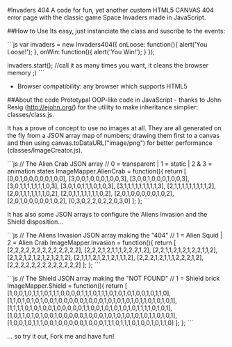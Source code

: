 #Invaders 404
A code for fun, yet another custom HTML5 CANVAS 404 error page with the classic game Space Invaders made in JavaScript.

##How to Use
Its easy, just instanciate the class and suscribe to the events:

´´´js
var invaders = new Invaders404({
	onLoose: function(){
		alert('You Loose!');
	},
	onWin: function(){
		alert('You Win!');
	}
});

invaders.start(); //call it as many times you want, it cleans the browser memory ;)
´´´

- Browser compatibility: any browser which supports HTML5

##About the code
Prototypal OOP-like code in JavaScript - thanks to John Resig (http://ejohn.org/) for the utility to make inheritance simplier: classes/class.js.

It has a prove of concept to use no images at all. They are all generated on the fly from a JSON array map of numbers; drawing them first to a canvas and then using canvas.toDataURL("image/png") for better performance (classes/ImageCreator.js).

´´´js
// The Alien Crab JSON array
// 0 = transparent | 1 = static | 2 & 3 = animation states
ImageMapper.AlienCrab = function(){
	return [
		[0,0,1,0,0,0,0,0,1,0,0],
		[3,0,0,1,0,0,0,1,0,0,3],
		[3,0,0,1,0,0,0,1,0,0,3],
		[3,0,1,1,1,1,1,1,1,0,3],
		[3,0,1,0,1,1,1,0,1,0,3],
		[3,1,1,1,1,1,1,1,1,1,3],
		[2,1,1,1,1,1,1,1,1,1,2],
		[2,0,1,1,1,1,1,1,1,0,2],
		[2,0,1,1,1,1,1,1,1,0,2],
		[2,0,1,0,0,0,0,0,1,0,2],
		[2,0,1,0,0,0,0,0,1,0,2],
		[0,3,0,2,2,0,2,2,0,3,0]
	];
};
´´´

It has also some JSON arrays to configure the Aliens Invasion and the Shield disposition...

´´´js
// The Aliens Invasion JSON array making the "404"
// 1 = Alien Squid | 2 = Alien Crab
ImageMapper.Invasion = function(){
	return [
		[2,2,2,2,2,2,2,2,2,2,2,2,2],
		[2,2,2,1,2,1,1,1,2,2,2,1,2],
		[2,2,1,1,2,1,2,1,2,2,1,1,2],
		[2,1,2,1,2,1,2,1,2,1,2,1,2],
		[2,1,1,1,2,1,2,1,2,1,1,1,2],
		[2,2,2,1,2,1,1,1,2,2,2,1,2],
		[2,2,2,2,2,2,2,2,2,2,2,2,2]
	];
};
´´´

´´´js
// The Shield JSON array making the "NOT FOUND"
// 1 = Shield brick
ImageMapper.Shield = function(){
	return [ 
		[1,0,0,1,0,1,1,1,0,1,1,1,0,0,0,0,1,1,1,0,1,1,1,0,1,0,1,0,1,0,0,1,0,1,1,0],
		[1,1,0,1,0,1,0,1,0,0,1,0,0,0,0,0,1,0,0,0,1,0,1,0,1,0,1,0,1,1,0,1,0,1,0,1],
		[1,1,1,1,0,1,0,1,0,0,1,0,0,0,0,0,1,1,0,0,1,0,1,0,1,0,1,0,1,1,1,1,0,1,0,1],
		[1,0,1,1,0,1,0,1,0,0,1,0,0,0,0,0,1,0,0,0,1,0,1,0,1,0,1,0,1,0,1,1,0,1,0,1],
		[1,0,0,1,0,1,1,1,0,0,1,0,0,0,0,0,1,0,0,0,1,1,1,0,1,1,1,0,1,0,0,1,0,1,1,0]
	];
};
´´´

... so try it out, Fork me and have fun!

 

 
